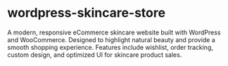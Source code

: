 # wordpress-skincare-store
A modern, responsive eCommerce skincare website built with WordPress and WooCommerce. Designed to highlight natural beauty and provide a smooth shopping experience. Features include wishlist, order tracking, custom design, and optimized UI for skincare product sales.
